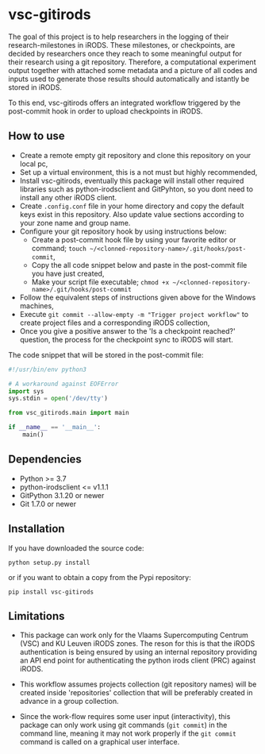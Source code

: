 # vsc-gitirods

The goal of this project is to help researchers in the logging of their research-milestones in iRODS. These milestones, or checkpoints, are decided by researchers once they reach to some meaningful output for their research using a git repository. Therefore, a computational experiment output together with attached some metadata and a picture of all codes and inputs used to generate those results should automatically and istantly be stored in iRODS.

To this end, vsc-gitirods offers an integrated workflow triggered by the post-commit hook in order to upload checkpoints in iRODS. 

## How to use

- Create a remote empty git repository and clone this repository on your local pc,
- Set up a virtual environment, this is a not must but highly recommended,
- Install vsc-gitirods, eventually this package will install other required libraries such as python-irodsclient and GitPyhton, so you dont need to install any other iRODS client.
- Create `.config.conf` file in your home directory and copy the default keys exist in this repository. Also update value sections according to your zone name and group name.
- Configure your git repository hook by using instructions below:
    * Create a post-commit hook file by using your favorite editor or command; `touch ~/<clonned-repository-name>/.git/hooks/post-commit`,
    * Copy the all code snippet below and paste in the post-commit file you have just created,
    * Make your script file executable; `chmod +x ~/<clonned-repository-name>/.git/hooks/post-commit`
- Follow the equivalent steps of instructions given above for the Windows machines,
- Execute `git commit --allow-empty -m "Trigger project workflow"` to create project files and a corresponding iRODS collection,
- Once you give a positive answer to the 'Is a checkpoint reached?' question, the process for the checkpoint sync to iRODS will start.


The code snippet that will be stored in the post-commit file:

```python
#!/usr/bin/env python3

# A workaround against EOFError
import sys
sys.stdin = open('/dev/tty')

from vsc_gitirods.main import main

if __name__ == '__main__':
    main()
```


## Dependencies

- Python >= 3.7
- python-irodsclient <= v1.1.1
- GitPython 3.1.20 or newer
- Git 1.7.0 or newer

## Installation

If you have downloaded the source code:

    python setup.py install

or if you want to obtain a copy from the Pypi repository:

    pip install vsc-gitirods

## Limitations

- This package can work only for the Vlaams Supercomputing Centrum (VSC) and KU Leuven iRODS zones. The reson for this is that the iRODS authentication is being ensured by using an internal repository providing an API end point for authenticating the python irods client (PRC) against iRODS.

- This workflow assumes projects collection (git repository names) will be created inside 'repositories' collection that will be preferably created in advance in a group collection.

- Since the work-flow requires some user input (interactivity), this package can only work using git commands (`git commit`) in the command line, meaning it may not work properly if the `git commit` command is called on a graphical user interface.
